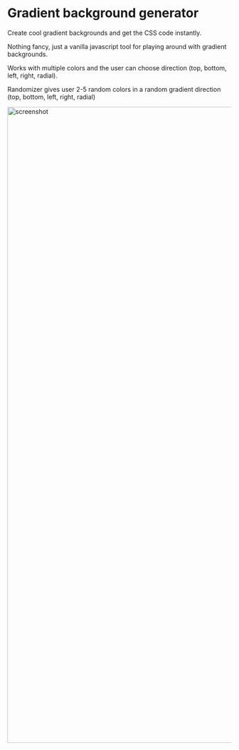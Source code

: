 # Gradient background generator
Create cool gradient backgrounds and get the CSS code instantly.

Nothing fancy, just a vanilla javascript tool for playing around with gradient backgrounds.

Works with multiple colors and the user can choose direction (top, bottom, left, right, radial).

Randomizer gives user 2-5 random colors in a random gradient direction (top, bottom, left, right, radial)

<img width="1430" alt="screenshot" src="https://user-images.githubusercontent.com/71313668/111146555-df66c480-8589-11eb-8cb8-1013c9f0df61.png">

